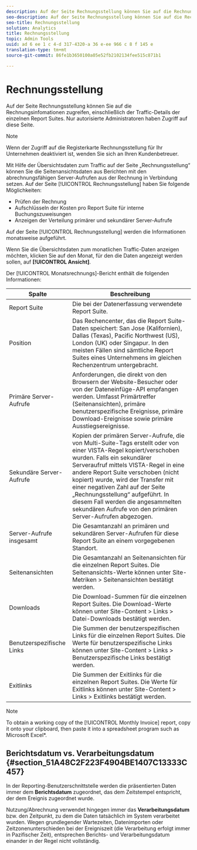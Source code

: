 ```yaml
---
description: Auf der Seite Rechnungsstellung können Sie auf die Rechnungsinfomationen zugreifen, einschließlich der Traffic-Details der einzelnen Report Suites. Nur autorisierte Administratoren haben Zugriff auf diese Seite.
seo-description: Auf der Seite Rechnungsstellung können Sie auf die Rechnungsinfomationen zugreifen, einschließlich der Traffic-Details der einzelnen Report Suites. Nur autorisierte Administratoren haben Zugriff auf diese Seite.
seo-title: Rechnungsstellung
solution: Analytics
title: Rechnungsstellung
topic: Admin Tools
uuid: ad 6 ee 1 c 4-d 317-4320-a 36 e-ee 966 c 8 f 145 e
translation-type: tm+mt
source-git-commit: 86fe1b3650100a05e52fb2102134fee515c871b1

---
```



# Rechnungsstellung

Auf der Seite Rechnungsstellung können Sie auf die Rechnungsinfomationen zugreifen, einschließlich der Traffic-Details der einzelnen Report Suites. Nur autorisierte Administratoren haben Zugriff auf diese Seite.

>[!NOTE]
>
>Wenn der Zugriff auf die Registerkarte Rechnungsstellung für Ihr Unternehmen deaktiviert ist, wenden Sie sich an Ihren Kundenbetreuer.

Mit Hilfe der Übersichtsdaten zum Traffic auf der Seite „Rechnungsstellung“ können Sie die Seitenansichtsdaten aus Berichten mit den abrechnungsfähigen Server-Aufrufen aus der Rechnung in Verbindung setzen. Auf der Seite [!UICONTROL Rechnungsstellung] haben Sie folgende Möglichkeiten:

* Prüfen der Rechnung
* Aufschlüsseln der Kosten pro Report Suite für interne Buchungszuweisungen
* Anzeigen der Verteilung primärer und sekundärer Server-Aufrufe

Auf der Seite [!UICONTROL Rechnungsstellung] werden die Informationen monatsweise aufgeführt.

Wenn Sie die Übersichtsdaten zum monatlichen Traffic-Daten anzeigen möchten, klicken Sie auf den Monat, für den die Daten angezeigt werden sollen, auf **[!UICONTROL Ansicht]**.

Der [!UICONTROL Monatsrechnungs]-Bericht enthält die folgenden Informationen:

| Spalte | Beschreibung |
|--- |--- |
| Report Suite | Die bei der Datenerfassung verwendete Report Suite. |
| Position | Das Rechencenter, das die Report Suite-Daten speichert: San Jose (Kalifornien), Dallas (Texas), Pacific Northwest (US), London (UK) oder Singapur. In den meisten Fällen sind sämtliche Report Suites eines Unternehmens im gleichen Rechenzentrum untergebracht. |
| Primäre Server-Aufrufe | Anforderungen, die direkt von den Browsern der Website-Besucher oder von der Dateneinfüge-API empfangen werden. Umfasst Primärtreffer (Seitenansichten), primäre benutzerspezifische Ereignisse, primäre Download-Ereignisse sowie primäre Ausstiegsereignisse. |
| Sekundäre Server-Aufrufe | Kopien der primären Server-Aufrufe, die von Multi-Suite-Tags erstellt oder von einer VISTA-Regel kopiert/verschoben wurden.  Falls ein sekundärer Serveraufruf mittels VISTA-Regel in eine andere Report Suite verschoben (nicht kopiert) wurde, wird der Transfer mit einer negativen Zahl auf der Seite „Rechnungsstellung“ aufgeführt. In diesem Fall werden die angesammelten sekundären Aufrufe von den primären Server-Aufrufen abgezogen. |
| Server-Aufrufe insgesamt | Die Gesamtanzahl an primären und sekundären Server-Aufrufen für diese Report Suite an einem vorgegebenen Standort. |
| Seitenansichten | Die Gesamtanzahl an Seitenansichten für die einzelnen Report Suites. Die Seitenansichts-Werte können unter Site-Metriken &gt; Seitenansichten bestätigt werden. |
| Downloads | Die Download-Summen für die einzelnen Report Suites. Die Download-Werte können unter Site-Content &gt; Links &gt; Datei-Downloads bestätigt werden. |
| Benutzerspezifische Links | Die Summen der benutzerspezifischen Links für die einzelnen Report Suites. Die Werte für benutzerspezifische Links können unter Site-Content &gt; Links &gt; Benutzerspezifische Links bestätigt werden. |
| Exitlinks | Die Summen der Exitlinks für die einzelnen Report Suites. Die Werte für Exitlinks können unter Site-Content &gt; Links &gt; Exitlinks bestätigt werden. |

>[!NOTE]
>
>To obtain a working copy of the [!UICONTROL Monthly Invoice] report, copy it onto your clipboard, then paste it into a spreadsheet program such as Microsoft Excel*.

## Berichtsdatum vs. Verarbeitungsdatum {#section_51A48C2F223F4904BE1407C13333C457}

In der Reporting-Benutzerschnittstelle werden die präsentierten Daten immer dem **Berichtsdatum** zugeordnet, das dem Zeitstempel entspricht, der dem Ereignis zugeordnet wurde.

Nutzung/Abrechnung verwendet hingegen immer das **Verarbeitungsdatum** bzw. den Zeitpunkt, zu dem die Daten tatsächlich im System verarbeitet wurden. Wegen grundlegender Wartezeiten, Datenimporten oder Zeitzonenunterschieden bei der Ereigniszeit (die Verarbeitung erfolgt immer in Pazifischer Zeit), entsprechen Berichts- und Verarbeitungsdatum einander in der Regel nicht vollständig.
